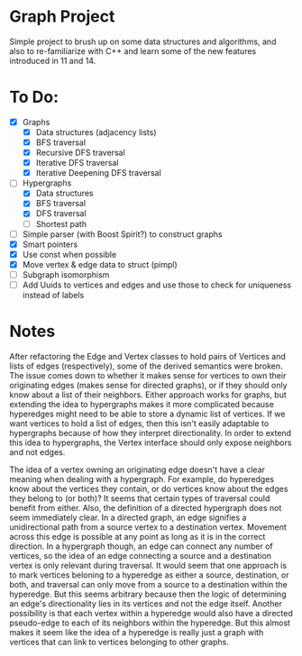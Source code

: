 # Graph Project
Simple project to brush up on some data structures and algorithms, 
and also to re-familiarize with C++ and learn some of the new features introduced in 11 and 14.

# To Do:
- [x] Graphs
  - [x] Data structures (adjacency lists)
  - [x] BFS traversal
  - [x] Recursive DFS traversal
  - [x] Iterative DFS traversal
  - [x] Iterative Deepening DFS traversal
- [ ] Hypergraphs
  - [x] Data structures
  - [x] BFS traversal
  - [x] DFS traversal
  - [ ] Shortest path
- [ ] Simple parser (with Boost Spirit?) to construct graphs
- [x] Smart pointers
- [x] Use const when possible
- [x] Move vertex & edge data to struct (pimpl)
- [ ] Subgraph isomorphism
- [ ] Add Uuids to vertices and edges and use those to check for uniqueness instead of labels

# Notes
After refactoring the Edge and Vertex classes to hold pairs of Vertices and lists of edges (respectively), some of the derived semantics were broken. The issue comes down to whether it makes sense for vertices to own their originating edges (makes sense for directed graphs), or if they should only know about a list of their neighbors. Either approach works for graphs, but extending the idea to hypergraphs makes it more complicated because hyperedges might need to be able to store a dynamic list of vertices. If we want vertices to hold a list of edges, then this isn't easily adaptable to hypergraphs because of how they interpret directionality. In order to extend this idea to hypergraphs, the Vertex interface should only expose neighbors and not edges.

The idea of a vertex owning an originating edge doesn't have a clear meaning when dealing with a hypergraph. For example, do hyperedges know about the vertices they contain, or do vertices know about the edges they belong to (or both)? It seems that certain types of traversal could benefit from either. Also, the definition of a directed hypergraph does not seem immediately clear. In a directed graph, an edge signifies a unidirectional path from a source vertex to a destination vertex. Movement across this edge is possible at any point as long as it is in the correct direction. In a hypergraph though, an edge can connect any number of vertices, so the idea of an edge connecting a source and a destination vertex is only relevant during traversal. It would seem that one approach is to mark vertices beloning to a hyperedge as either a source, destination, or both, and traversal can only move from a source to a destination within the hyperedge. But this seems arbitrary because then the logic of determining an edge's directionality lies in its vertices and not the edge itself. Another possibility is that each vertex within a hyperedge would also have a directed pseudo-edge to each of its neighbors within the hyperedge. But this almost makes it seem like the idea of a hyperedge is really just a graph with vertices that can link to vertices belonging to other graphs.